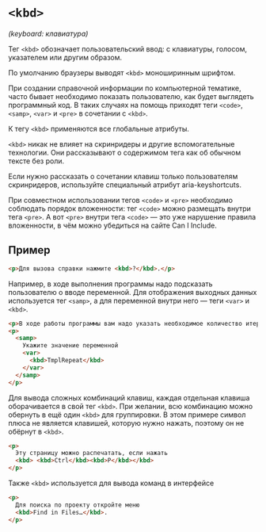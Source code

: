 # `<kbd>`

_(keyboard: клавиатура)_

Тег `<kbd>` обозначает пользовательский ввод: с клавиатуры, голосом, указателем или другим образом.

По умолчанию браузеры выводят `<kbd>` моноширинным шрифтом.

При создании справочной информации по компьютерной тематике, часто бывает необходимо показать пользователю, как будет выглядеть программный код. В таких случаях на помощь приходят теги `<code>`, `<samp>`, `<var>` и `<pre>` в сочетании с `<kbd>`.

К тегу `<kbd>` применяются все глобальные атрибуты.

`<kbd>` никак не влияет на скринридеры и другие вспомогательные технологии. Они рассказывают о содержимом тега как об обычном тексте без роли.

Если нужно рассказать о сочетании клавиш только пользователям скринридеров, используйте специальный атрибут aria-keyshortcuts.

При совместном использовании тегов `<code>` и `<pre>` необходимо соблюдать порядок вложенности: тег `<code>` можно размещать внутри тега `<pre>`. А вот `<pre>` внутри тега `<code>` — это уже нарушение правила вложенности, в чём можно убедиться на сайте Can I Include.

## Пример

```html
<p>Для вызова справки нажмите <kbd>?</kbd>.</p>
```

Например, в ходе выполнения программы надо подсказать пользователю о вводе переменной. Для отображения выходных данных используется тег `<samp>`, а для переменной внутри него — теги `<var>` и `<kbd>`.

```html
<p>В ходе работы программы вам надо указать необходимое количество итераций:</p>
<p>
  <samp>
    Укажите значение переменной
    <var>
      <kbd>TmplRepeat</kbd>
    </var>
  </samp>
</p>
```

Для вывода сложных комбинаций клавиш, каждая отдельная клавиша оборачивается в свой тег `<kbd>`. При желании, всю комбинацию можно обернуть в ещё один `<kbd>` для группировки. В этом примере символ плюса не является клавишей, которую нужно нажать, поэтому он не обёрнут в `<kbd>`.

```html
<p>
  Эту страницу можно распечатать, если нажать
  <kbd> <kbd>Ctrl</kbd><kbd>P</kbd></kbd>
</p>
```

Также `<kbd>` используется для вывода команд в интерфейсе

```html
<p>
  Для поиска по проекту откройте меню
  <kbd>Find in Files…</kbd>.
</p>
```
